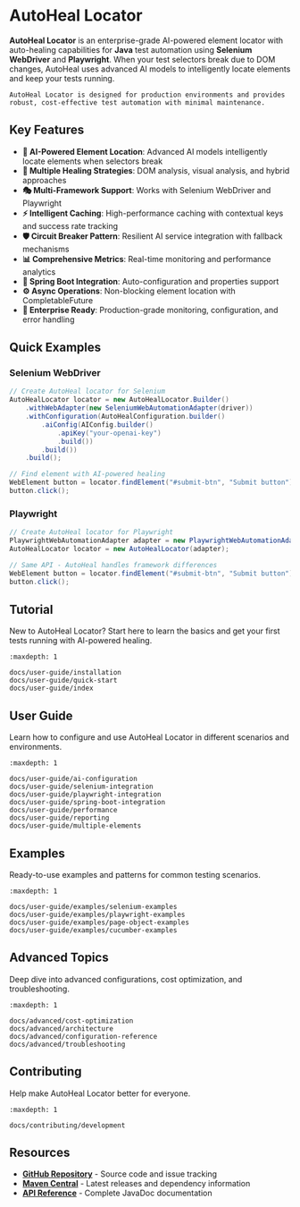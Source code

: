 # AutoHeal Locator

**AutoHeal Locator** is an enterprise-grade AI-powered element locator with auto-healing capabilities for **Java** test automation using **Selenium WebDriver** and **Playwright**. When your test selectors break due to DOM changes, AutoHeal uses advanced AI models to intelligently locate elements and keep your tests running.

```{note}
AutoHeal Locator is designed for production environments and provides robust, cost-effective test automation with minimal maintenance.
```

## Key Features

- **🤖 AI-Powered Element Location**: Advanced AI models intelligently locate elements when selectors break
- **🔄 Multiple Healing Strategies**: DOM analysis, visual analysis, and hybrid approaches
- **🎭 Multi-Framework Support**: Works with Selenium WebDriver and Playwright
- **⚡ Intelligent Caching**: High-performance caching with contextual keys and success rate tracking
- **🛡️ Circuit Breaker Pattern**: Resilient AI service integration with fallback mechanisms
- **📊 Comprehensive Metrics**: Real-time monitoring and performance analytics
- **🚀 Spring Boot Integration**: Auto-configuration and properties support
- **⚙️ Async Operations**: Non-blocking element location with CompletableFuture
- **🏢 Enterprise Ready**: Production-grade monitoring, configuration, and error handling

## Quick Examples

### Selenium WebDriver
```java
// Create AutoHeal locator for Selenium
AutoHealLocator locator = new AutoHealLocator.Builder()
    .withWebAdapter(new SeleniumWebAutomationAdapter(driver))
    .withConfiguration(AutoHealConfiguration.builder()
        .aiConfig(AIConfig.builder()
            .apiKey("your-openai-key")
            .build())
        .build())
    .build();

// Find element with AI-powered healing
WebElement button = locator.findElement("#submit-btn", "Submit button");
button.click();
```

### Playwright
```java
// Create AutoHeal locator for Playwright
PlaywrightWebAutomationAdapter adapter = new PlaywrightWebAutomationAdapter(page);
AutoHealLocator locator = new AutoHealLocator(adapter);

// Same API - AutoHeal handles framework differences
WebElement button = locator.findElement("#submit-btn", "Submit button");
button.click();
```

## Tutorial

New to AutoHeal Locator? Start here to learn the basics and get your first tests running with AI-powered healing.

```{toctree}
:maxdepth: 1

docs/user-guide/installation
docs/user-guide/quick-start
docs/user-guide/index
```

## User Guide

Learn how to configure and use AutoHeal Locator in different scenarios and environments.

```{toctree}
:maxdepth: 1

docs/user-guide/ai-configuration
docs/user-guide/selenium-integration
docs/user-guide/playwright-integration
docs/user-guide/spring-boot-integration
docs/user-guide/performance
docs/user-guide/reporting
docs/user-guide/multiple-elements
```

## Examples

Ready-to-use examples and patterns for common testing scenarios.

```{toctree}
:maxdepth: 1

docs/user-guide/examples/selenium-examples
docs/user-guide/examples/playwright-examples
docs/user-guide/examples/page-object-examples
docs/user-guide/examples/cucumber-examples
```

## Advanced Topics

Deep dive into advanced configurations, cost optimization, and troubleshooting.

```{toctree}
:maxdepth: 1

docs/advanced/cost-optimization
docs/advanced/architecture
docs/advanced/configuration-reference
docs/advanced/troubleshooting
```

## Contributing

Help make AutoHeal Locator better for everyone.

```{toctree}
:maxdepth: 1

docs/contributing/development
```

## Resources

- **[GitHub Repository](https://github.com/yourusername/autoheal-locator)** - Source code and issue tracking
- **[Maven Central](https://maven-badges.herokuapp.com/maven-central/com.autoheal/autoheal-locator)** - Latest releases and dependency information
- **[API Reference](https://javadoc.io/doc/com.autoheal/autoheal-locator)** - Complete JavaDoc documentation